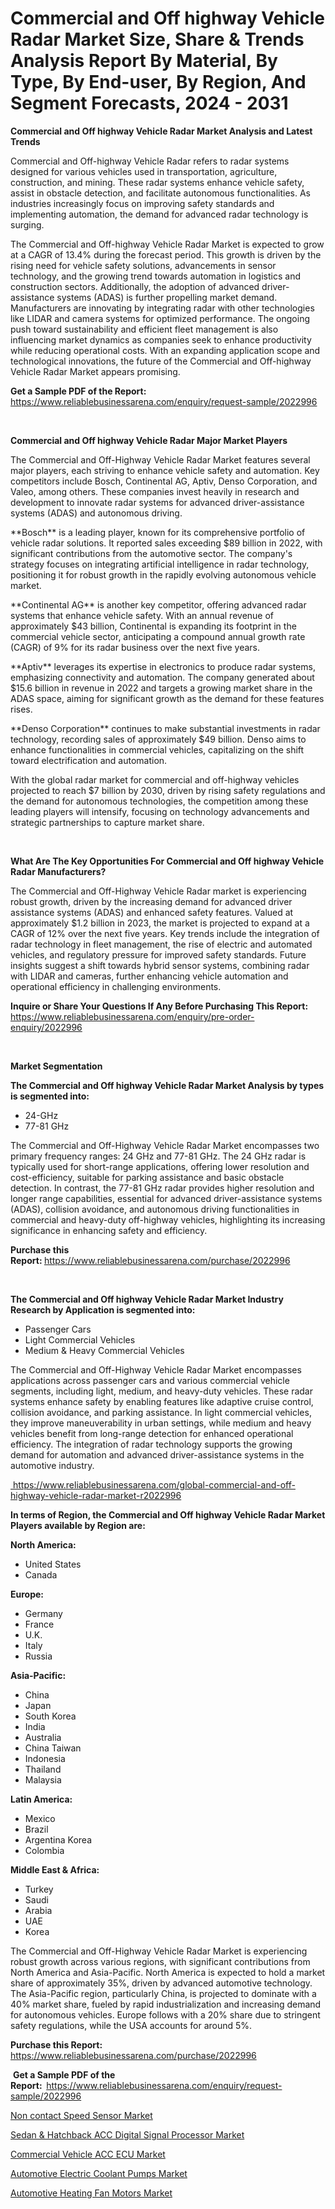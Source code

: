 <p><h1>Commercial and Off highway Vehicle Radar Market Size, Share & Trends Analysis Report By Material, By Type, By End-user, By Region, And Segment Forecasts, 2024 - 2031</h1></p><p><strong>Commercial and Off highway Vehicle Radar Market Analysis and Latest Trends</strong></p>
<p><p>Commercial and Off-highway Vehicle Radar refers to radar systems designed for various vehicles used in transportation, agriculture, construction, and mining. These radar systems enhance vehicle safety, assist in obstacle detection, and facilitate autonomous functionalities. As industries increasingly focus on improving safety standards and implementing automation, the demand for advanced radar technology is surging.</p><p>The Commercial and Off-highway Vehicle Radar Market is expected to grow at a CAGR of 13.4% during the forecast period. This growth is driven by the rising need for vehicle safety solutions, advancements in sensor technology, and the growing trend towards automation in logistics and construction sectors. Additionally, the adoption of advanced driver-assistance systems (ADAS) is further propelling market demand. Manufacturers are innovating by integrating radar with other technologies like LIDAR and camera systems for optimized performance. The ongoing push toward sustainability and efficient fleet management is also influencing market dynamics as companies seek to enhance productivity while reducing operational costs. With an expanding application scope and technological innovations, the future of the Commercial and Off-highway Vehicle Radar Market appears promising.</p></p>
<p><strong>Get a Sample PDF of the Report:&nbsp;</strong> <a href="https://www.reliablebusinessarena.com/enquiry/request-sample/2022996?utm_campaign=1730&utm_medium=2&utm_source=Github&utm_content=ia&utm_term=28102024&utm_id=commercial-and-off-highway-vehicle-radar">https://www.reliablebusinessarena.com/enquiry/request-sample/2022996</a></p>
<p>&nbsp;</p>
<p><strong>Commercial and Off highway Vehicle Radar Major Market Players</strong></p>
<p><p>The Commercial and Off-Highway Vehicle Radar Market features several major players, each striving to enhance vehicle safety and automation. Key competitors include Bosch, Continental AG, Aptiv, Denso Corporation, and Valeo, among others. These companies invest heavily in research and development to innovate radar systems for advanced driver-assistance systems (ADAS) and autonomous driving.</p><p>**Bosch** is a leading player, known for its comprehensive portfolio of vehicle radar solutions. It reported sales exceeding $89 billion in 2022, with significant contributions from the automotive sector. The company's strategy focuses on integrating artificial intelligence in radar technology, positioning it for robust growth in the rapidly evolving autonomous vehicle market.</p><p>**Continental AG** is another key competitor, offering advanced radar systems that enhance vehicle safety. With an annual revenue of approximately $43 billion, Continental is expanding its footprint in the commercial vehicle sector, anticipating a compound annual growth rate (CAGR) of 9% for its radar business over the next five years.</p><p>**Aptiv** leverages its expertise in electronics to produce radar systems, emphasizing connectivity and automation. The company generated about $15.6 billion in revenue in 2022 and targets a growing market share in the ADAS space, aiming for significant growth as the demand for these features rises.</p><p>**Denso Corporation** continues to make substantial investments in radar technology, recording sales of approximately $49 billion. Denso aims to enhance functionalities in commercial vehicles, capitalizing on the shift toward electrification and automation.</p><p>With the global radar market for commercial and off-highway vehicles projected to reach $7 billion by 2030, driven by rising safety regulations and the demand for autonomous technologies, the competition among these leading players will intensify, focusing on technology advancements and strategic partnerships to capture market share.</p></p>
<p>&nbsp;</p>
<p><strong>What Are The Key Opportunities For Commercial and Off highway Vehicle Radar Manufacturers?</strong></p>
<p><p>The Commercial and Off-Highway Vehicle Radar market is experiencing robust growth, driven by the increasing demand for advanced driver assistance systems (ADAS) and enhanced safety features. Valued at approximately $1.2 billion in 2023, the market is projected to expand at a CAGR of 12% over the next five years. Key trends include the integration of radar technology in fleet management, the rise of electric and automated vehicles, and regulatory pressure for improved safety standards. Future insights suggest a shift towards hybrid sensor systems, combining radar with LIDAR and cameras, further enhancing vehicle automation and operational efficiency in challenging environments.</p></p>
<p><strong>Inquire or Share Your Questions If Any Before Purchasing This Report:</strong> <a href="https://www.reliablebusinessarena.com/enquiry/pre-order-enquiry/2022996?utm_campaign=1730&utm_medium=2&utm_source=Github&utm_content=ia&utm_term=28102024&utm_id=commercial-and-off-highway-vehicle-radar">https://www.reliablebusinessarena.com/enquiry/pre-order-enquiry/2022996</a></p>
<p>&nbsp;</p>
<p><strong>Market Segmentation</strong></p>
<p><strong>The Commercial and Off highway Vehicle Radar Market Analysis by types is segmented into:</strong></p>
<p><ul><li>24-GHz</li><li>77-81 GHz</li></ul></p>
<p><p>The Commercial and Off-Highway Vehicle Radar Market encompasses two primary frequency ranges: 24 GHz and 77-81 GHz. The 24 GHz radar is typically used for short-range applications, offering lower resolution and cost-efficiency, suitable for parking assistance and basic obstacle detection. In contrast, the 77-81 GHz radar provides higher resolution and longer range capabilities, essential for advanced driver-assistance systems (ADAS), collision avoidance, and autonomous driving functionalities in commercial and heavy-duty off-highway vehicles, highlighting its increasing significance in enhancing safety and efficiency.</p></p>
<p><strong>Purchase this Report:&nbsp;</strong><a href="https://www.reliablebusinessarena.com/purchase/2022996?utm_campaign=1730&utm_medium=2&utm_source=Github&utm_content=ia&utm_term=28102024&utm_id=commercial-and-off-highway-vehicle-radar">https://www.reliablebusinessarena.com/purchase/2022996</a></p>
<p>&nbsp;</p>
<p><strong>The Commercial and Off highway Vehicle Radar Market Industry Research by Application is segmented into:</strong></p>
<p><ul><li>Passenger Cars</li><li>Light Commercial Vehicles</li><li>Medium & Heavy Commercial Vehicles</li></ul></p>
<p><p>The Commercial and Off-Highway Vehicle Radar Market encompasses applications across passenger cars and various commercial vehicle segments, including light, medium, and heavy-duty vehicles. These radar systems enhance safety by enabling features like adaptive cruise control, collision avoidance, and parking assistance. In light commercial vehicles, they improve maneuverability in urban settings, while medium and heavy vehicles benefit from long-range detection for enhanced operational efficiency. The integration of radar technology supports the growing demand for automation and advanced driver-assistance systems in the automotive industry.</p></p>
<p><a href="https://www.reliablebusinessarena.com/global-commercial-and-off-highway-vehicle-radar-market-r2022996?utm_campaign=1730&utm_medium=2&utm_source=Github&utm_content=ia&utm_term=28102024&utm_id=commercial-and-off-highway-vehicle-radar">&nbsp;https://www.reliablebusinessarena.com/global-commercial-and-off-highway-vehicle-radar-market-r2022996</a></p>
<p><strong>In terms of Region, the Commercial and Off highway Vehicle Radar Market Players available by Region are:</strong></p>
<p>
    <p> <strong> North America: </strong>
        <ul>
            <li>United States</li>
            <li>Canada</li>
        </ul>
        </p> 
    <p> <strong> Europe: </strong>
        <ul>
            <li>Germany</li>
            <li>France</li>
            <li>U.K.</li>
            <li>Italy</li>
            <li>Russia</li>
        </ul>
        </p> 
    <p> <strong> Asia-Pacific: </strong>
        <ul>
            <li>China</li>
            <li>Japan</li>
            <li>South Korea</li>
            <li>India</li>
            <li>Australia</li>
            <li>China Taiwan</li>
            <li>Indonesia</li>
            <li>Thailand</li>
            <li>Malaysia</li>
        </ul>
        </p> 
    <p> <strong> Latin America: </strong>
        <ul>
            <li>Mexico</li>
            <li>Brazil</li>
            <li>Argentina Korea</li>
            <li>Colombia</li>
        </ul>
        </p> 
    <p> <strong> Middle East & Africa: </strong>
        <ul>
            <li>Turkey</li>
            <li>Saudi</li>
            <li>Arabia</li>
            <li>UAE</li>
            <li>Korea</li>
        </ul>
    </p>
    </p>
<p><p>The Commercial and Off-Highway Vehicle Radar Market is experiencing robust growth across various regions, with significant contributions from North America and Asia-Pacific. North America is expected to hold a market share of approximately 35%, driven by advanced automotive technology. The Asia-Pacific region, particularly China, is projected to dominate with a 40% market share, fueled by rapid industrialization and increasing demand for autonomous vehicles. Europe follows with a 20% share due to stringent safety regulations, while the USA accounts for around 5%.</p></p>
<p><strong>Purchase this Report: </strong><a href="https://www.reliablebusinessarena.com/purchase/2022996?utm_campaign=1730&utm_medium=2&utm_source=Github&utm_content=ia&utm_term=28102024&utm_id=commercial-and-off-highway-vehicle-radar">https://www.reliablebusinessarena.com/purchase/2022996</a></p>
<p>&nbsp;<strong>Get a Sample PDF of the Report:&nbsp;&nbsp;</strong><a href="https://www.reliablebusinessarena.com/enquiry/request-sample/2022996?utm_campaign=1730&utm_medium=2&utm_source=Github&utm_content=ia&utm_term=28102024&utm_id=commercial-and-off-highway-vehicle-radar">https://www.reliablebusinessarena.com/enquiry/request-sample/2022996</a></p>
<p><strong></strong></p>
<p><p><a href="https://github.com/gailasejs/Market-Research-Report-List-1/blob/main/non-contact-speed-sensor-market.md?utm_campaign=1730&utm_medium=2&utm_source=Github&utm_content=ia&utm_term=28102024&utm_id=commercial-and-off-highway-vehicle-radar">Non contact Speed Sensor Market</a></p><p><a href="https://www.linkedin.com/pulse/sedan-hatchback-acc-digital-signal-processor-market-segmentation-6jyde?utm_campaign=1730&utm_medium=2&utm_source=Github&utm_content=ia&utm_term=28102024&utm_id=commercial-and-off-highway-vehicle-radar">Sedan & Hatchback ACC Digital Signal Processor Market</a></p><p><a href="https://www.linkedin.com/pulse/commercial-vehicle-acc-ecu-market-size-share-analysis-growth-9kc5c?utm_campaign=1730&utm_medium=2&utm_source=Github&utm_content=ia&utm_term=28102024&utm_id=commercial-and-off-highway-vehicle-radar">Commercial Vehicle ACC ECU Market</a></p><p><a href="https://www.linkedin.com/pulse/analyzing-automotive-electric-coolant-pumps-market-dynamics-growth-vxyec?utm_campaign=1730&utm_medium=2&utm_source=Github&utm_content=ia&utm_term=28102024&utm_id=commercial-and-off-highway-vehicle-radar">Automotive Electric Coolant Pumps Market</a></p><p><a href="https://www.linkedin.com/pulse/trends-global-automotive-heating-fan-motors-market-forecast-ib3yc?utm_campaign=1730&utm_medium=2&utm_source=Github&utm_content=ia&utm_term=28102024&utm_id=commercial-and-off-highway-vehicle-radar">Automotive Heating Fan Motors Market</a></p></p>